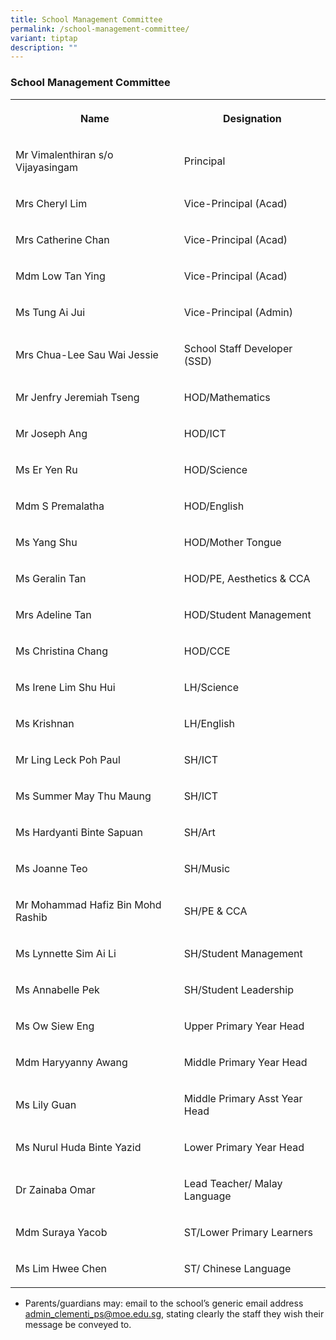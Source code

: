 ```yaml
---
title: School Management Committee
permalink: /school-management-committee/
variant: tiptap
description: ""
---
```

<h3>School Management Committee</h3>
<table style="minWidth: 50px">
<colgroup>
<col>
<col>
</colgroup>
<tbody>
<tr>
<th rowspan="1" colspan="1">
<p>Name</p>
</th>
<th rowspan="1" colspan="1">
<p>Designation</p>
</th>
</tr>
<tr>
<td rowspan="1" colspan="1">
<p>Mr Vimalenthiran s/o Vijayasingam</p>
</td>
<td rowspan="1" colspan="1">
<p>Principal</p>
</td>
</tr>
<tr>
<td rowspan="1" colspan="1">
<p>Mrs Cheryl Lim</p>
</td>
<td rowspan="1" colspan="1">
<p>Vice-Principal (Acad)</p>
</td>
</tr>
<tr>
<td rowspan="1" colspan="1">
<p>Mrs Catherine Chan</p>
</td>
<td rowspan="1" colspan="1">
<p>Vice-Principal (Acad)</p>
</td>
</tr>
<tr>
<td rowspan="1" colspan="1">
<p>Mdm Low Tan Ying</p>
</td>
<td rowspan="1" colspan="1">
<p>Vice-Principal (Acad)</p>
</td>
</tr>
<tr>
<td rowspan="1" colspan="1">
<p>Ms Tung Ai Jui</p>
</td>
<td rowspan="1" colspan="1">
<p>Vice-Principal (Admin)</p>
</td>
</tr>
<tr>
<td rowspan="1" colspan="1">
<p>Mrs Chua-Lee Sau Wai Jessie</p>
</td>
<td rowspan="1" colspan="1">
<p>School Staff Developer (SSD)</p>
</td>
</tr>
<tr>
<td rowspan="1" colspan="1">
<p>Mr Jenfry Jeremiah Tseng</p>
</td>
<td rowspan="1" colspan="1">
<p>HOD/Mathematics</p>
</td>
</tr>
<tr>
<td rowspan="1" colspan="1">
<p>Mr Joseph Ang</p>
</td>
<td rowspan="1" colspan="1">
<p>HOD/ICT</p>
</td>
</tr>
<tr>
<td rowspan="1" colspan="1">
<p>Ms Er Yen Ru</p>
</td>
<td rowspan="1" colspan="1">
<p>HOD/Science</p>
</td>
</tr>
<tr>
<td rowspan="1" colspan="1">
<p>Mdm S Premalatha</p>
</td>
<td rowspan="1" colspan="1">
<p>HOD/English</p>
</td>
</tr>
<tr>
<td rowspan="1" colspan="1">
<p>Ms Yang Shu</p>
</td>
<td rowspan="1" colspan="1">
<p>HOD/Mother Tongue</p>
</td>
</tr>
<tr>
<td rowspan="1" colspan="1">
<p>Ms Geralin Tan</p>
</td>
<td rowspan="1" colspan="1">
<p>HOD/PE, Aesthetics &amp; CCA</p>
</td>
</tr>
<tr>
<td rowspan="1" colspan="1">
<p>Mrs Adeline Tan</p>
</td>
<td rowspan="1" colspan="1">
<p>HOD/Student Management</p>
</td>
</tr>
<tr>
<td rowspan="1" colspan="1">
<p>Ms Christina Chang</p>
</td>
<td rowspan="1" colspan="1">
<p>HOD/CCE</p>
</td>
</tr>
<tr>
<td rowspan="1" colspan="1">
<p>Ms Irene Lim Shu Hui</p>
</td>
<td rowspan="1" colspan="1">
<p>LH/Science</p>
</td>
</tr>
<tr>
<td rowspan="1" colspan="1">
<p>Ms Krishnan</p>
</td>
<td rowspan="1" colspan="1">
<p>LH/English</p>
</td>
</tr>
<tr>
<td rowspan="1" colspan="1">
<p>Mr Ling Leck Poh Paul</p>
</td>
<td rowspan="1" colspan="1">
<p>SH/ICT</p>
</td>
</tr>
<tr>
<td rowspan="1" colspan="1">
<p>Ms Summer May Thu Maung</p>
</td>
<td rowspan="1" colspan="1">
<p>SH/ICT</p>
</td>
</tr>
<tr>
<td rowspan="1" colspan="1">
<p>Ms Hardyanti Binte Sapuan</p>
</td>
<td rowspan="1" colspan="1">
<p>SH/Art</p>
</td>
</tr>
<tr>
<td rowspan="1" colspan="1">
<p>Ms Joanne Teo</p>
</td>
<td rowspan="1" colspan="1">
<p>SH/Music</p>
</td>
</tr>
<tr>
<td rowspan="1" colspan="1">
<p>Mr Mohammad Hafiz Bin Mohd Rashib</p>
</td>
<td rowspan="1" colspan="1">
<p>SH/PE &amp; CCA</p>
</td>
</tr>
<tr>
<td rowspan="1" colspan="1">
<p>Ms Lynnette Sim Ai Li</p>
</td>
<td rowspan="1" colspan="1">
<p>SH/Student Management</p>
</td>
</tr>
<tr>
<td rowspan="1" colspan="1">
<p>Ms Annabelle Pek</p>
</td>
<td rowspan="1" colspan="1">
<p>SH/Student Leadership</p>
</td>
</tr>
<tr>
<td rowspan="1" colspan="1">
<p>Ms Ow Siew Eng</p>
</td>
<td rowspan="1" colspan="1">
<p>Upper Primary Year Head</p>
</td>
</tr>
<tr>
<td rowspan="1" colspan="1">
<p>Mdm Haryyanny Awang</p>
</td>
<td rowspan="1" colspan="1">
<p>Middle Primary Year Head</p>
</td>
</tr>
<tr>
<td rowspan="1" colspan="1">
<p>Ms Lily Guan</p>
</td>
<td rowspan="1" colspan="1">
<p>Middle Primary Asst Year Head</p>
</td>
</tr>
<tr>
<td rowspan="1" colspan="1">
<p>Ms Nurul Huda Binte Yazid</p>
</td>
<td rowspan="1" colspan="1">
<p>Lower Primary Year Head</p>
</td>
</tr>
<tr>
<td rowspan="1" colspan="1">
<p>Dr Zainaba Omar</p>
</td>
<td rowspan="1" colspan="1">
<p>Lead Teacher/ Malay Language</p>
</td>
</tr>
<tr>
<td rowspan="1" colspan="1">
<p>Mdm Suraya Yacob</p>
</td>
<td rowspan="1" colspan="1">
<p>ST/Lower Primary Learners</p>
</td>
</tr>
<tr>
<td rowspan="1" colspan="1">
<p>Ms Lim Hwee Chen</p>
</td>
<td rowspan="1" colspan="1">
<p>ST/ Chinese Language</p>
</td>
</tr>
</tbody>
</table>
<ul data-tight="true" class="tight">
<li>
<p>Parents/guardians may: email to the school’s generic email address <a href="admin_clementi_ps@moe.edu.sg" rel="noopener noreferrer nofollow" target="_blank">admin_clementi_ps@moe.edu.sg</a>,
stating clearly the staff they wish their message be conveyed to.</p>
</li>
</ul>
<p></p>